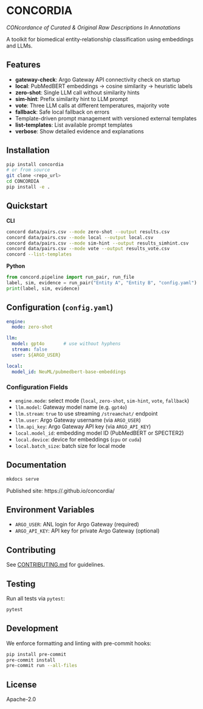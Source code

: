# CONCORDIA
*CONcordance of Curated & Original Raw Descriptions In Annotations*

A toolkit for biomedical entity-relationship classification using embeddings and LLMs.

## Features
- **gateway-check**: Argo Gateway API connectivity check on startup
- **local**: PubMedBERT embeddings → cosine similarity → heuristic labels
- **zero-shot**: Single LLM call without similarity hints
- **sim-hint**: Prefix similarity hint to LLM prompt
- **vote**: Three LLM calls at different temperatures, majority vote
- **fallback**: Safe local fallback on errors
- Template-driven prompt management with versioned external templates
- **list-templates**: List available prompt templates
- **verbose**: Show detailed evidence and explanations

## Installation
```bash
pip install concordia
# or from source
git clone <repo_url>
cd CONCORDIA
pip install -e .
```

## Quickstart
**CLI**
```bash
concord data/pairs.csv --mode zero-shot --output results.csv
concord data/pairs.csv --mode local --output local.csv
concord data/pairs.csv --mode sim-hint --output results_simhint.csv
concord data/pairs.csv --mode vote --output results_vote.csv
concord --list-templates
```

**Python**
```python
from concord.pipeline import run_pair, run_file
label, sim, evidence = run_pair("Entity A", "Entity B", "config.yaml")
print(label, sim, evidence)
```

## Configuration (`config.yaml`)
```yaml
engine:
  mode: zero-shot

llm:
  model: gpt4o       # use without hyphens
  stream: false
  user: ${ARGO_USER}

local:
  model_id: NeuML/pubmedbert-base-embeddings
```

### Configuration Fields
- `engine.mode`: select mode (`local`, `zero-shot`, `sim-hint`, `vote`, `fallback`)
- `llm.model`: Gateway model name (e.g. `gpt4o`)
- `llm.stream`: `true` to use streaming `/streamchat/` endpoint
- `llm.user`: Argo Gateway username (via `ARGO_USER`)
- `llm.api_key`: Argo Gateway API key (via `ARGO_API_KEY`)
- `local.model_id`: embedding model ID (PubMedBERT or SPECTER2)
- `local.device`: device for embeddings (`cpu` or `cuda`)
- `local.batch_size`: batch size for local mode

## Documentation
```bash
mkdocs serve
```
Published site: https://<org>.github.io/concordia/

## Environment Variables
- `ARGO_USER`: ANL login for Argo Gateway (required)
- `ARGO_API_KEY`: API key for private Argo Gateway (optional)

## Contributing
See [CONTRIBUTING.md](CONTRIBUTING.md) for guidelines.

## Testing
Run all tests via `pytest`:
```bash
pytest
```

## Development
We enforce formatting and linting with pre-commit hooks:
```bash
pip install pre-commit
pre-commit install
pre-commit run --all-files
```

## License
Apache-2.0